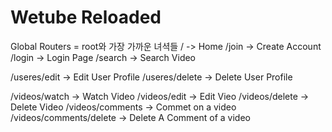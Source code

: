 # Wetube Reloaded

Global Routers = root와 가장 가까운 녀셕들
/ -> Home
/join -> Create Account
/login -> Login Page
/search -> Search Video

/useres/edit -> Edit User Profile
/useres/delete -> Delete User Profile

/videos/watch -> Watch Video
/videos/edit -> Edit Vieo
/videos/delete -> Delete Video
/videos/comments -> Commet on a video
/videos/comments/delete -> Delete A Comment of a video
